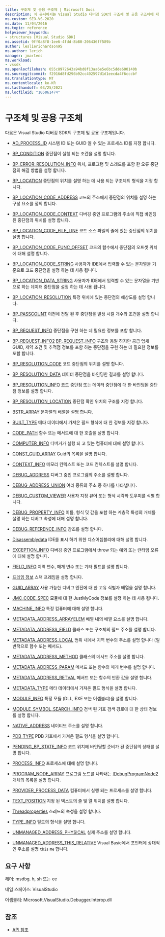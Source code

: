 ```yaml
---
title: 구조체 및 공용 구조체 | Microsoft Docs
description: 이 문서에서는 Visual Studio 디버깅 SDK의 구조체 및 공용 구조체에 대 한 참조 설명에 연결 합니다.
ms.custom: SEO-VS-2020
ms.date: 11/04/2016
ms.topic: reference
helpviewer_keywords:
- structures [Visual Studio SDK]
ms.assetid: 9ff0a8f8-1ee6-4fdd-8b80-206436ff589b
author: leslierichardson95
ms.author: lerich
manager: jmartens
ms.workload:
- vssdk
ms.openlocfilehash: 055c8972643a94bd8f13aa6e5e6bc5dde600140b
ms.sourcegitcommit: f2916d8fd296b92cc402597d1d1eecda4f6cccbf
ms.translationtype: MT
ms.contentlocale: ko-KR
ms.lasthandoff: 03/25/2021
ms.locfileid: "105061474"
---
```

# <a name="structures-and-unions"></a>구조체 및 공용 구조체
다음은 Visual Studio 디버깅 SDK의 구조체 및 공용 구조체입니다.

- [AD_PROCESS_ID](../../../extensibility/debugger/reference/ad-process-id.md) 시스템 ID 또는 GUID 일 수 있는 프로세스 ID를 지정 합니다.

- [BP_CONDITION](../../../extensibility/debugger/reference/bp-condition.md) 중단점이 실행 되는 조건을 설명 합니다.

- [BP_ERROR_RESOLUTION_INFO](../../../extensibility/debugger/reference/bp-error-resolution-info.md) 위치, 프로그램 및 스레드를 포함 한 오류 중단점의 해결 방법을 설명 합니다.

- [BP_LOCATION](../../../extensibility/debugger/reference/bp-location.md) 중단점의 위치를 설명 하는 데 사용 되는 구조체의 형식을 지정 합니다.

- [BP_LOCATION_CODE_ADDRESS](../../../extensibility/debugger/reference/bp-location-code-address.md) 코드의 주소에서 중단점의 위치를 설명 하는 구성 요소를 정의 합니다.

- [BP_LOCATION_CODE_CONTEXT](../../../extensibility/debugger/reference/bp-location-code-context.md) 디버깅 중인 프로그램의 주소에 직접 바인딩된 중단점의 위치를 설명 합니다.

- [BP_LOCATION_CODE_FILE_LINE](../../../extensibility/debugger/reference/bp-location-code-file-line.md) 코드 소스 파일의 줄에 있는 중단점의 위치를 설명 합니다.

- [BP_LOCATION_CODE_FUNC_OFFSET](../../../extensibility/debugger/reference/bp-location-code-func-offset.md) 코드의 함수에서 중단점의 오프셋 위치에 대해 설명 합니다.

- [BP_LOCATION_CODE_STRING](../../../extensibility/debugger/reference/bp-location-code-string.md) 사용자가 IDE에서 입력할 수 있는 문자열을 기준으로 코드 중단점을 설정 하는 데 사용 됩니다.

- [BP_LOCATION_DATA_STRING](../../../extensibility/debugger/reference/bp-location-data-string.md) 사용자가 IDE에서 입력할 수 있는 문자열을 기반으로 하는 데이터 중단점을 설정 하는 데 사용 됩니다.

- [BP_LOCATION_RESOLUTION](../../../extensibility/debugger/reference/bp-location-resolution.md) 특정 위치에 있는 중단점의 해상도를 설명 합니다.

- [BP_PASSCOUNT](../../../extensibility/debugger/reference/bp-passcount.md) 이전에 전달 된 후 중단점을 발생 시킬 개수와 조건을 설명 합니다.

- [BP_REQUEST_INFO](../../../extensibility/debugger/reference/bp-request-info.md) 중단점을 구현 하는 데 필요한 정보를 포함 합니다.

- [BP_REQUEST_INFO2](../../../extensibility/debugger/reference/bp-request-info2.md) [BP_REQUEST_INFO](../../../extensibility/debugger/reference/bp-request-info.md) 구조와 동일 하지만 공급 업체 GUID, 제약 조건 및 추적점 정보를 포함 하는 중단점을 구현 하는 데 필요한 정보를 포함 합니다.

- [BP_RESOLUTION_CODE](../../../extensibility/debugger/reference/bp-resolution-code.md) 코드 중단점의 위치를 설명 합니다.

- [BP_RESOLUTION_DATA](../../../extensibility/debugger/reference/bp-resolution-data.md) 데이터 중단점을 바인딩한 결과를 설명 합니다.

- [BP_RESOLUTION_INFO](../../../extensibility/debugger/reference/bp-resolution-info.md) 코드 중단점 또는 데이터 중단점에 대 한 바인딩된 중단점 정보를 설명 합니다.

- [BP_RESOLUTION_LOCATION](../../../extensibility/debugger/reference/bp-resolution-location.md) 중단점 확인 위치의 구조를 지정 합니다.

- [BSTR_ARRAY](../../../extensibility/debugger/reference/bstr-array.md) 문자열의 배열을 설명 합니다.

- [BUILT_TYPE](../../../extensibility/debugger/reference/built-type.md) 메타 데이터에서 가져온 필드 형식에 대 한 정보를 지정 합니다.

- [CODE_PATH](../../../extensibility/debugger/reference/code-path.md) 함수 또는 메서드에 대 한 호출을 설명 합니다.

- [COMPUTER_INFO](../../../extensibility/debugger/reference/computer-info.md) 디버거가 실행 되 고 있는 컴퓨터에 대해 설명 합니다.

- [CONST_GUID_ARRAY](../../../extensibility/debugger/reference/const-guid-array.md) Guid의 목록을 설명 합니다.

- [CONTEXT_INFO](../../../extensibility/debugger/reference/context-info.md) 메모리 컨텍스트 또는 코드 컨텍스트를 설명 합니다.

- [DEBUG_ADDRESS](../../../extensibility/debugger/reference/debug-address.md) 디버그 중인 프로그램의 주소를 설명 합니다.

- [DEBUG_ADDRESS_UNION](../../../extensibility/debugger/reference/debug-address-union.md) 여러 종류의 주소 중 하나를 나타냅니다.

- [DEBUG_CUSTOM_VIEWER](../../../extensibility/debugger/reference/debug-custom-viewer.md) 사용자 지정 뷰어 또는 형식 시각화 도우미를 식별 합니다.

- [DEBUG_PROPERTY_INFO](../../../extensibility/debugger/reference/debug-property-info.md) 이름, 형식 및 값을 포함 하는 계층적 특성의 개체를 설명 하는 디버그 속성에 대해 설명 합니다.

- [DEBUG_REFERENCE_INFO](../../../extensibility/debugger/reference/debug-reference-info.md) 참조를 설명 합니다.

- [Disassemblydata](../../../extensibility/debugger/reference/disassemblydata.md) IDE를 표시 하기 위한 디스어셈블리에 대해 설명 합니다.

- [EXCEPTION_INFO](../../../extensibility/debugger/reference/exception-info.md) 디버깅 중인 프로그램에서 throw 되는 예외 또는 런타임 오류에 대해 설명 합니다.

- [FIELD_INFO](../../../extensibility/debugger/reference/field-info.md) 지역 변수, 매개 변수 또는 기타 필드를 설명 합니다.

- [프레임 정보](../../../extensibility/debugger/reference/frameinfo.md) 스택 프레임을 설명 합니다.

- [GUID_ARRAY](../../../extensibility/debugger/reference/guid-array.md) 사용 가능한 디버그 엔진에 대 한 고유 식별자 배열을 설명 합니다.

- [JMC_CODE_SPEC](../../../extensibility/debugger/reference/jmc-code-spec.md) 모듈에 대 한 JustMyCode 정보를 설정 하는 데 사용 됩니다.

- [MACHINE_INFO](../../../extensibility/debugger/reference/machine-info.md) 특정 컴퓨터에 대해 설명 합니다.

- [METADATA_ADDRESS_ARRAYELEM](../../../extensibility/debugger/reference/metadata-address-arrayelem.md) 배열 내의 배열 요소를 설명 합니다.

- [METADATA_ADDRESS_FIELD](../../../extensibility/debugger/reference/metadata-address-field.md) 클래스 또는 구조체의 필드 주소를 설명 합니다.

- [METADATA_ADDRESS_LOCAL](../../../extensibility/debugger/reference/metadata-address-local.md) 범위 내에서 지역 변수의 주소를 설명 합니다 (일반적으로 함수 또는 메서드).

- [METADATA_ADDRESS_METHOD](../../../extensibility/debugger/reference/metadata-address-method.md) 클래스의 메서드 주소를 설명 합니다.

- [METADATA_ADDRESS_PARAM](../../../extensibility/debugger/reference/metadata-address-param.md) 메서드 또는 함수의 매개 변수를 설명 합니다.

- [METADATA_ADDRESS_RETVAL](../../../extensibility/debugger/reference/metadata-address-retval.md) 메서드 또는 함수의 반환 값을 설명 합니다.

- [METADATA_TYPE](../../../extensibility/debugger/reference/metadata-type.md) 메타 데이터에서 가져온 필드 형식을 설명 합니다.

- [MODULE_INFO](../../../extensibility/debugger/reference/module-info.md) 특정 모듈 (DLL, EXE 또는 어셈블리)을 설명 합니다.

- [MODULE_SYMBOL_SEARCH_INFO](../../../extensibility/debugger/reference/module-symbol-search-info.md) 검색 된 기호 검색 경로에 대 한 상태 정보를 설명 합니다.

- [NATIVE_ADDRESS](../../../extensibility/debugger/reference/native-address.md) 네이티브 주소를 설명 합니다.

- [PDB_TYPE](../../../extensibility/debugger/reference/pdb-type.md) PDB 기호에서 가져온 필드 형식을 설명 합니다.

- [PENDING_BP_STATE_INFO](../../../extensibility/debugger/reference/pending-bp-state-info.md) 코드 위치에 바인딩할 준비가 된 중단점의 상태를 설명 합니다.

- [PROCESS_INFO](../../../extensibility/debugger/reference/process-info.md) 프로세스에 대해 설명 합니다.

- [PROGRAM_NODE_ARRAY](../../../extensibility/debugger/reference/program-node-array.md) 프로그램 노드를 나타내는 [IDebugProgramNode2](../../../extensibility/debugger/reference/idebugprogramnode2.md) 개체의 목록을 설명 합니다.

- [PROVIDER_PROCESS_DATA](../../../extensibility/debugger/reference/provider-process-data.md) 컴퓨터에서 실행 되는 프로세스를 설명 합니다.

- [TEXT_POSITION](../../../extensibility/debugger/reference/text-position.md) 지정 된 텍스트의 줄 및 열 위치를 설명 합니다.

- [Threadproperties](../../../extensibility/debugger/reference/threadproperties.md) 스레드의 속성을 설명 합니다.

- [TYPE_INFO](../../../extensibility/debugger/reference/type-info.md) 필드의 형식을 설명 합니다.

- [UNMANAGED_ADDRESS_PHYSICAL](../../../extensibility/debugger/reference/unmanaged-address-physical.md) 실제 주소를 설명 합니다.

- [UNMANAGED_ADDRESS_THIS_RELATIVE](../../../extensibility/debugger/reference/unmanaged-address-this-relative.md) Visual Basic에서 포인터에 상대적인 주소를 설명 `this` `Me` 합니다.

## <a name="requirements"></a>요구 사항
 헤더: msdbg. h, sh 또는 ee

 네임 스페이스: VisualStudio

 어셈블리: Microsoft.VisualStudio.Debugger.Interop.dll

## <a name="see-also"></a>참조
- [API 참조](../../../extensibility/debugger/reference/api-reference-visual-studio-debugging.md)
